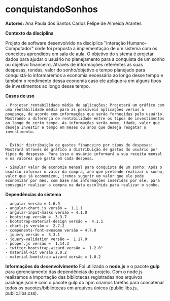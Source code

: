 # conquistandoSonhos

**Autores:** 
	Ana Paula dos Santos
	Carlos Felipe de Almeida Arantes

**Contexto da disciplina**

Projeto de software desenvolvido na disciplica "Interação Humano-Computador" onde foi proposta a implementação de um sistema com os conceitos aprendidos em sala de aula. 
O objetivo do sistema é projetar dados para ajudar o usuário no planejamento para a conquista de um sonho ou objetivo financeiro. Através de informações referentes às suas despesas, rendas, valor do sonho/objetivo e tempo planejado para conquistá-lo informaremos a economia necessária ao longo desse tempo e também o rendimento dessa economia caso ele aplique-a em alguns tipos de investimentos ao longo desse tempo.  

**Casos de uso**

	- Projetar rentabilidade média de aplicações: Projetará um gráfico com uma rentabilidade média para as possíveis aplicações versus a poupança, de acordo com informações que serão fornecidas pelo usuário. Mostrando a diferença de rentabilidade entre os tipos de investimentos ao longo de certo tempo. As informações serão nome, idade, valor que deseja investir e tempo em meses ou anos que deseja resgatar o investimento. 


	- Exibir distribuição de gastos financeiro por tipos de despesas: Mostrará através de gráfico a distribuição de gastos do usuário por tipos de despesas. Para isso o usuário informará a sua receita mensal e os valores que gasta em cada despesa. 

	- Simular valor de economia mensal para conquista de um sonho: Após o usuário informar o valor da compra, ano que pretende realizar o sonho, valor que já economizou, iremos sugerir um valor que ele pode economizar por mês, com base nas informações inseridas por ele, para conseguir realizar a compra na data escolhida para realizar o sonho.

**Dependências do sistema**

	- angular versão = 1.6.9
	- angular-chart.js versão =  1.1.1
	- angular-input-masks versão = 4.1.0
	- bootstrap versão =  3.3.7
	- bootstrap-material-design versão =  4.1.1
	- chart.js versão =  2.7.2
	- components-font-awesome versão = 4.7.0
	- jquery versão =  3.3.1
	- jquery-validation versão =  1.17.0
	- popper.js versão =  1.14.3
	- twitter-bootstrap-wizard versão =  1.2.0"
	- material-kit versão 2.0.2
	- material-bootstrap-wizard versão = 1.0.2


**Informações do desenvolvimento**
Foi utilizado o **node.js** e o pacote **gulp** para gerenciamento das dependências do projeto. 
Com o node.js realizamos a importação das bibliotecas registradas nos arquivos package.json e com o pacote gulp do npm criamos tarefas para concatenar todos os pacotes/bibliotecas em arquivos únicos (public.libs.js, public.libs.css). 


